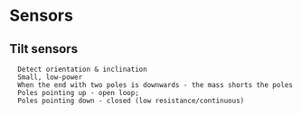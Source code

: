 # Sensors
## Tilt sensors
      Detect orientation & inclination
      Small, low-power
      When the end with two poles is downwards - the mass shorts the poles
      Poles pointing up - open loop;
      Poles pointing down - closed (low resistance/continuous)
